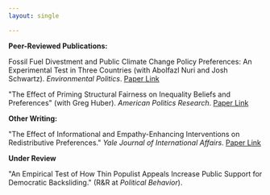 ```yaml
---
layout: single

---
```


**Peer-Reviewed Publications:** 
 
Fossil Fuel Divestment and Public Climate Change Policy Preferences: An Experimental Test in Three Countries (with Abolfazl Nuri and Josh Schwartz). _Environmental Politics_. [Paper Link](https://www.tandfonline.com/doi/full/10.1080/09644016.2023.2178351?role=tab&tab=permissions&scroll=top)

 "The Effect of Priming Structural Fairness on Inequality Beliefs and Preferences" (with Greg Huber). _American Politics Research_. [Paper Link](https://journals.sagepub.com/eprint/XKEEENHBVUHAYAGHRCZR/full)

**Other Writing:**

"The Effect of Informational and Empathy-Enhancing Interventions on Redistributive Preferences." _Yale Journal of International Affairs_. [Paper Link](https://www.yalejournal.org/publications/the-effect-of-informational-and-empathy-enhancing-interventions-on-redistributive-preferences)

**Under Review**

"An Empirical Test of How Thin Populist Appeals Increase Public Support for Democratic Backsliding." (R&R at _Political Behavior_). 
